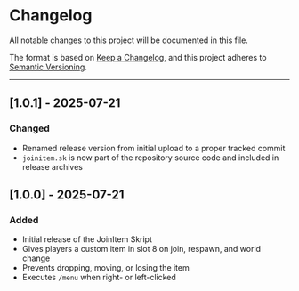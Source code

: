# Changelog

All notable changes to this project will be documented in this file.

The format is based on [Keep a Changelog](https://keepachangelog.com/en/1.0.0/),
and this project adheres to [Semantic Versioning](https://semver.org/).

---

## [1.0.1] - 2025-07-21
### Changed
- Renamed release version from initial upload to a proper tracked commit
- `joinitem.sk` is now part of the repository source code and included in release archives

## [1.0.0] - 2025-07-21
### Added
- Initial release of the JoinItem Skript
- Gives players a custom item in slot 8 on join, respawn, and world change
- Prevents dropping, moving, or losing the item
- Executes `/menu` when right- or left-clicked
